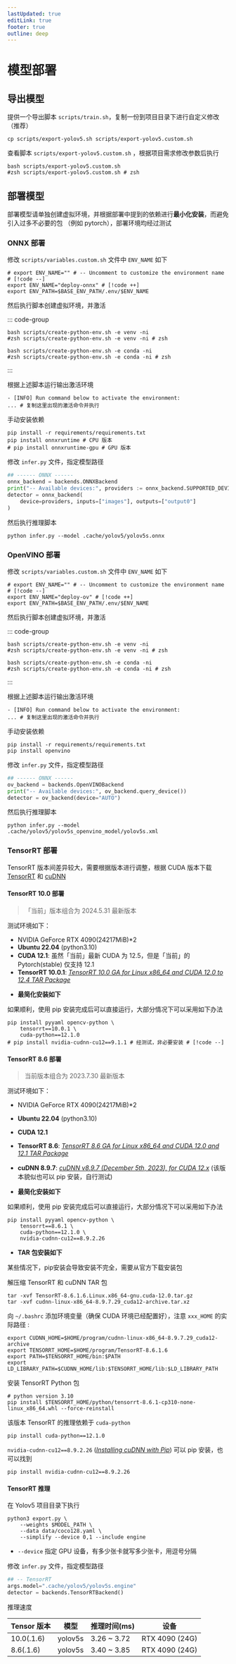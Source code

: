 ```yaml
---
lastUpdated: true
editLink: true
footer: true
outline: deep
---
```


# 模型部署

## 导出模型

提供一个导出脚本 `scripts/train.sh`，复制一份到项目目录下进行自定义修改（推荐）

```shell
cp scripts/export-yolov5.sh scripts/export-yolov5.custom.sh
```

查看脚本 `scripts/export-yolov5.custom.sh` ，根据项目需求修改参数后执行

```shell
bash scripts/export-yolov5.custom.sh
#zsh scripts/export-yolov5.custom.sh # zsh
```


## 部署模型

部署模型请单独创建虚拟环境，并根据部署中提到的依赖进行**最小化安装**，而避免引入过多不必要的包 （例如 pytorch），部署环境均经过测试

### ONNX 部署

修改 `scripts/variables.custom.sh` 文件中 `ENV_NAME` 如下

```shell
# export ENV_NAME="" # -- Uncomment to customize the environment name # [!code --]
export ENV_NAME="deploy-onnx" # [!code ++]
export ENV_PATH=$BASE_ENV_PATH/.env/$ENV_NAME
```

然后执行脚本创建虚拟环境，并激活

::: code-group

```shell [使用 venv]
bash scripts/create-python-env.sh -e venv -ni
#zsh scripts/create-python-env.sh -e venv -ni # zsh
```

```shell [使用 conda]
bash scripts/create-python-env.sh -e conda -ni
#zsh scripts/create-python-env.sh -e conda -ni # zsh
```

:::

根据上述脚本运行输出激活环境

```shell
- [INFO] Run command below to activate the environment:
... # 复制这里出现的激活命令并执行
```

手动安装依赖

```shell
pip install -r requirements/requirements.txt
pip install onnxruntime # CPU 版本
# pip install onnxruntime-gpu # GPU 版本
```

修改 `infer.py` 文件，指定模型路径
```python
## ------ ONNX ------
onnx_backend = backends.ONNXBackend
print("-- Available devices:", providers := onnx_backend.SUPPORTED_DEVICES)
detector = onnx_backend(
    device=providers, inputs=["images"], outputs=["output0"]
)
```

然后执行推理脚本

```shell
python infer.py --model .cache/yolov5/yolov5s.onnx
```


### OpenVINO 部署

修改 `scripts/variables.custom.sh` 文件中 `ENV_NAME` 如下

```shell
# export ENV_NAME="" # -- Uncomment to customize the environment name # [!code --]
export ENV_NAME="deploy-ov" # [!code ++]
export ENV_PATH=$BASE_ENV_PATH/.env/$ENV_NAME
```

然后执行脚本创建虚拟环境，并激活

::: code-group

```shell [使用 venv]
bash scripts/create-python-env.sh -e venv -ni
#zsh scripts/create-python-env.sh -e venv -ni # zsh
```

```shell [使用 conda]
bash scripts/create-python-env.sh -e conda -ni
#zsh scripts/create-python-env.sh -e conda -ni # zsh
```

:::

根据上述脚本运行输出激活环境

```shell
- [INFO] Run command below to activate the environment:
... # 复制这里出现的激活命令并执行
```

手动安装依赖

```shell
pip install -r requirements/requirements.txt
pip install openvino
```

修改 `infer.py` 文件，指定模型路径
```python
## ------ ONNX ------
ov_backend = backends.OpenVINOBackend
print("-- Available devices:", ov_backend.query_device())
detector = ov_backend(device="AUTO")
```

然后执行推理脚本

```shell
python infer.py --model .cache/yolov5/yolov5s_openvino_model/yolov5s.xml
```

### TensorRT 部署

TensorRT 版本间差异较大，需要根据版本进行调整，根据 CUDA 版本下载 [TensorRT](https://developer.nvidia.com/tensorrt) 和 [cuDNN](https://developer.nvidia.com/cudnn)

#### TensorRT 10.0 部署

> 「当前」版本组合为 2024.5.31 最新版本

测试环境如下：

- NVIDIA GeForce RTX 4090(24217MiB)*2
- **Ubuntu 22.04** (python3.10)
- **CUDA 12.1**: 虽然「当前」最新 CUDA 为 12.5，但是「当前」的 Pytorch(stable) 仅支持 12.1
- **TensorRT 10.0.1**: [*TensorRT 10.0 GA for Linux x86_64 and CUDA 12.0 to 12.4 TAR Package*](https://developer.nvidia.com/downloads/compute/machine-learning/tensorrt/10.0.1/tars/TensorRT-10.0.1.6.Linux.x86_64-gnu.cuda-12.4.tar.gz)
<!-- - **cuDNN 9.1.1**: [*cuDNN 9.1.1 (May 2024)*](https://docs.nvidia.com/deeplearning/cudnn/latest/release-notes.html#cudnn-9-1-1) -->



- **最简化安装如下**

如果顺利，使用 pip 安装完成后可以直接运行，大部分情况下可以采用如下办法
```shell
pip install pyyaml opencv-python \
    tensorrt==10.0.1 \
    cuda-python==12.1.0
# pip install nvidia-cudnn-cu12==9.1.1 # 经测试，非必要安装 # [!code --]
```


<!--  
- **TAR 包安装如下**

某些情况下，pip安装会导致安装不完全，需要从官方下载安装包

解压缩 TensorRT TAR 包
```shell
tar -xvf TensorRT-10.0.1.6.Linux.x86_64-gnu.cuda-12.4.tar.gz
```

向 `~/.bashrc` 添加环境变量（确保 CUDA 环境已经配置好），注意 `xxx_HOME` 的实际路径:
```shell
export TENSORRT_HOME=$HOME/program/TensorRT-10.0.1.6
export PATH=$TENSORRT_HOME/bin:$PATH
export LD_LIBRARY_PATH=$TENSORRT_HOME/lib:$LD_LIBRARY_PATH
```

安装 TensorRT Python 包
```shell
# python version 3.10
pip install $TENSORRT_HOME/python/tensorrt-10.0.1-cp310-none-linux_x86_64.whl --force-reinstall
```

该版本 TensorRT 的推理依赖于 `cuda-python`
```shell
pip install cuda-python==12.1.0
```

该版本 TensorRT 的推理依赖于 `nvidia-cudnn-cu12` ([*Installing cuDNN with Pip*](https://docs.nvidia.com/deeplearning/cudnn/latest/installation/linux.html#installing-cudnn-with-pip))，如果已经安装了 pytorch-gpu，可以跳过这一步，因为 pytorch-gpu 已经包含了 cuDNN
```shell
pip install nvidia-cudnn-cu12=9.1.1.17
``` -->
 

#### TensorRT 8.6 部署

> 当前版本组合为 2023.7.30 最新版本

测试环境如下：

- NVIDIA GeForce RTX 4090(24217MiB)*2
- **Ubuntu 22.04** (python3.10)
- **CUDA 12.1**
- **TensorRT 8.6**: [*TensorRT 8.6 GA for Linux x86_64 and CUDA 12.0 and 12.1 TAR Package*](https://developer.nvidia.com/downloads/compute/machine-learning/tensorrt/secure/8.6.1/tars/TensorRT-8.6.1.6.Linux.x86_64-gnu.cuda-12.0.tar.gz)
- **cuDNN 8.9.7**: [*cuDNN v8.9.7 (December 5th, 2023), for CUDA 12.x*](https://developer.nvidia.com/downloads/compute/cudnn/secure/8.9.7/local_installers/12.x/cudnn-linux-x86_64-8.9.7.29_cuda12-archive.tar.xz/) (该版本貌似也可以 pip 安装，自行测试)

- **最简化安装如下**

如果顺利，使用 pip 安装完成后可以直接运行，大部分情况下可以采用如下办法
```shell
pip install pyyaml opencv-python \
    tensorrt==8.6.1 \
    cuda-python==12.1.0 \
    nvidia-cudnn-cu12==8.9.2.26
```
 
- **TAR 包安装如下**

某些情况下，pip安装会导致安装不完全，需要从官方下载安装包

解压缩 TensorRT 和 cuDNN TAR 包
```shell
tar -xvf TensorRT-8.6.1.6.Linux.x86_64-gnu.cuda-12.0.tar.gz
tar -xvf cudnn-linux-x86_64-8.9.7.29_cuda12-archive.tar.xz
```

向 `~/.bashrc` 添加环境变量（确保 CUDA 环境已经配置好），注意 `xxx_HOME` 的实际路径 :
```shell
export CUDNN_HOME=$HOME/program/cudnn-linux-x86_64-8.9.7.29_cuda12-archive
export TENSORRT_HOME=$HOME/program/TensorRT-8.6.1.6
export PATH=$TENSORRT_HOME/bin:$PATH
export LD_LIBRARY_PATH=$CUDNN_HOME/lib:$TENSORRT_HOME/lib:$LD_LIBRARY_PATH
```

安装 TensorRT Python 包
```shell
# python version 3.10
pip install $TENSORRT_HOME/python/tensorrt-8.6.1-cp310-none-linux_x86_64.whl --force-reinstall
```

该版本 TensorRT 的推理依赖于 `cuda-python`
```shell
pip install cuda-python==12.1.0
```

`nvidia-cudnn-cu12==8.9.2.26` ([*Installing cuDNN with Pip*](https://docs.nvidia.com/deeplearning/cudnn/latest/installation/linux.html#installing-cudnn-with-pip)) 可以 pip 安装，也可以找到
```shell
pip install nvidia-cudnn-cu12==8.9.2.26
```
 

 
#### TensorRT 推理

在 Yolov5 项目目录下执行
```shell
python3 export.py \
    --weights $MODEL_PATH \
    --data data/coco128.yaml \
    --simplify --device 0,1 --include engine   
```
- `--device` 指定 GPU 设备，有多少张卡就写多少张卡，用逗号分隔

修改 `infer.py` 文件，指定模型路径
```python
## -- TensorRT
args.model=".cache/yolov5/yolov5s.engine"
detector = backends.TensorRTBackend()
```


推理速度

| Tensor 版本 | 模型    | 推理时间(ms) | 设备           |
| ----------- | ------- | ------------ | -------------- |
| 10.0(.1.6)  | yolov5s | 3.26 ~ 3.72  | RTX 4090 (24G) |
| 8.6(.1.6)   | yolov5s | 3.40 ~ 3.85  | RTX 4090 (24G) |